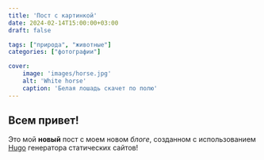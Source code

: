 ```yaml
---
title: 'Пост с картинкой'
date: 2024-02-14T15:00:00+03:00
draft: false

tags: ["природа", "животные"]
categories: ["фотографии"]

cover:
    image: 'images/horse.jpg'
    alt: 'White horse'
    caption: 'Белая лошадь скачет по полю'
---
```


## Всем привет!

Это мой **новый** пост с моем новом *блоге*, 
созданном с использованием [Hugo](https://gohugo.io)
генератора статических сайтов!